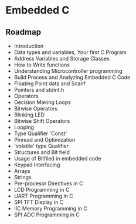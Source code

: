 # Embedded C 
## Roadmap

- Introduction 
- Data types and variables, Your first C Program
- Address Variables and Storage Classes
- How to Write functions
- Understanding Microcontroller programming
- Build Process and Analyzing Embedded C Code
- Floating Point data and Scanf
- Pointers and stdint.h
- Operators
- Decision Making Loops
- Bitwise Operators
- Blinking LED
- Bitwise Shift Operators
- Looping
- Type Qualifier 'Const'
- Pinread and Optimization
- 'volatile' type Qualifier
- Structures and Bit field
- Usage of Bitfiled in embedded code
- Keypad Interfacing
- Arrays
- Strings
- Pre-procesor Directives in C
- LCD Programming in C
- UART Programming in C
- SPI TFT Display in C
- IIC  Memory Programming in C
- SPI ADC Programming in C
